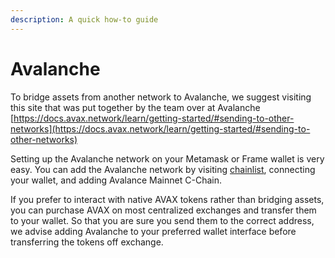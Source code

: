 ```yaml
---
description: A quick how-to guide
---
```


# Avalanche

To bridge assets from another network to Avalanche, we suggest visiting this site that was put together by the team over at Avalanche [https://docs.avax.network/learn/getting-started/#sending-to-other-networks](https://docs.avax.network/learn/getting-started/#sending-to-other-networks)

Setting up the Avalanche network on your Metamask or Frame wallet is very easy. You can add the Avalanche network by visiting [chainlist](https://chainlist.org), connecting your wallet, and adding Avalance Mainnet C-Chain.

If you prefer to interact with native AVAX tokens rather than bridging assets, you can purchase AVAX on most centralized exchanges and transfer them to your wallet. So that you are sure you send them to the correct address, we advise adding Avalanche to your preferred wallet interface before transferring the tokens off exchange.
